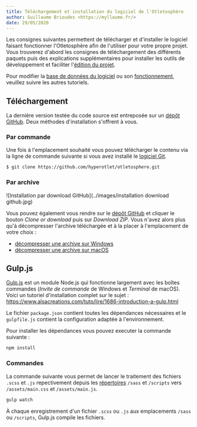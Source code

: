 ```yaml
---
title: Téléchargement et installation du logiciel de l'Otletosphère
author: Guillaume Brioudes <https://myllaume.fr/>
date: 29/05/2020
---
```


Les consignes suivantes permettent de télécharger et d'installer le logiciel faisant fonctionner l'Otletosphère afin de l'utiliser pour votre propre projet. Vous trouverez d'abord les consignes de téléchargement des différents paquets puis des explications supplémentaires pour installer les outils de développement et faciliter l'[édition du projet](../modifier_code/outils-developpement.md).

Pour modifier la [base de données du logiciel](./inscrire-donnees.md) ou son [fonctionnement](../modifier_code/outils-developpement.md), veuillez suivre les autres tutoriels.

## Téléchargement

La dernière version testée du code source est entreposée sur un [dépôt GitHub](https://github.com/hyperotlet/otletosphere). Deux méthodes d'installation s'offrent à vous.

### Par commande

Une fois à l'emplacement souhaité vous pouvez télécharger le contenu via la ligne de commande suivante si vous avez installé le [logiciel Git](https://git-scm.com/).

```bash
$ git clone https://github.com/hyperotlet/otletosphere.git
```

### Par archive

![Installation par download GitHub](../images/installation download github.jpg)

Vous pouvez également vous rendre sur le [dépôt GitHub](https://github.com/hyperotlet/otletosphere) et cliquer le bouton *Clone or download* puis sur *Download ZIP*. Vous n'avez alors plus qu'à décompresser l'archive téléchargée et à la placer à l'emplacement de votre choix :

- [décompresser une archive sur Windows](https://support.microsoft.com/fr-fr/help/14200/windows-compress-uncompress-zip-files)
- [décompresser une archive sur macOS](https://support.apple.com/fr-fr/guide/mac-help/mchlp2528/mac)

## Gulp.js

[Gulp.js](https://gulpjs.com/) est un module Node.js qui fonctionne largement avec les boîtes commandes (*Invite de commande* de Windows et *Terminal* de macOS). Voici un tutoriel d'installation complet sur le sujet : https://www.alsacreations.com/tuto/lire/1686-introduction-a-gulp.html

Le fichier `package.json` contient toutes les dépendances nécessaires et le `gulpfile.js` contient la configuration adaptée à l'environnement.

Pour installer les dépendances vous pouvez executer la commande suivante :

```bash
npm install
```

### Commandes

La commande suivante vous permet de lancer le traitement des fichiers `.scss` et `.js` repectivement depuis les [répertoires](./architecture-code-source.md#arborescence-de-fichier) `/sass` et `/scripts` vers `/assets/main.css` et `/assets/main.js`.

```bash
gulp watch
```

À chaque enregistrement d'un fichier `.scss` ou `.js` aux emplacements `/sass` ou `/scripts`, Gulp.js compile les fichiers.
